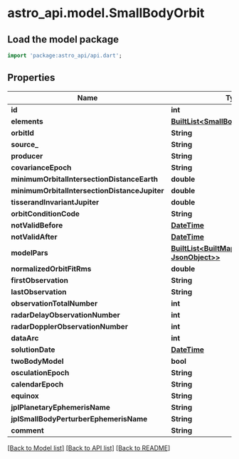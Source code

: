 # astro_api.model.SmallBodyOrbit

## Load the model package
```dart
import 'package:astro_api/api.dart';
```

## Properties
Name | Type | Description | Notes
------------ | ------------- | ------------- | -------------
**id** | **int** |  | 
**elements** | [**BuiltList&lt;SmallBodyOrbitalElement&gt;**](SmallBodyOrbitalElement.md) |  | 
**orbitId** | **String** |  | [optional] 
**source_** | **String** |  | [optional] 
**producer** | **String** |  | [optional] 
**covarianceEpoch** | **String** |  | [optional] 
**minimumOrbitalIntersectionDistanceEarth** | **double** |  | [optional] 
**minimumOrbitalIntersectionDistanceJupiter** | **double** |  | [optional] 
**tisserandInvariantJupiter** | **double** |  | [optional] 
**orbitConditionCode** | **String** |  | [optional] 
**notValidBefore** | [**DateTime**](DateTime.md) |  | [optional] 
**notValidAfter** | [**DateTime**](DateTime.md) |  | [optional] 
**modelPars** | [**BuiltList&lt;BuiltMap&lt;String, JsonObject&gt;&gt;**](BuiltMap.md) |  | [optional] 
**normalizedOrbitFitRms** | **double** |  | [optional] 
**firstObservation** | **String** |  | [optional] 
**lastObservation** | **String** |  | [optional] 
**observationTotalNumber** | **int** |  | 
**radarDelayObservationNumber** | **int** |  | 
**radarDopplerObservationNumber** | **int** |  | 
**dataArc** | **int** |  | 
**solutionDate** | [**DateTime**](DateTime.md) |  | [optional] 
**twoBodyModel** | **bool** |  | [optional] 
**osculationEpoch** | **String** |  | [optional] 
**calendarEpoch** | **String** |  | [optional] 
**equinox** | **String** |  | [optional] 
**jplPlanetaryEphemerisName** | **String** |  | [optional] 
**jplSmallBodyPerturberEphemerisName** | **String** |  | [optional] 
**comment** | **String** |  | [optional] 

[[Back to Model list]](../README.md#documentation-for-models) [[Back to API list]](../README.md#documentation-for-api-endpoints) [[Back to README]](../README.md)



